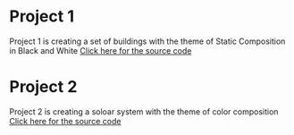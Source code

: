 # Project 1

Project 1 is creating a set of buildings with the theme of Static Composition in Black and White
[Click here for the source code](https://github.com/behljac/MAGD150-Projects/blob/gh-pages/s22magd150lab01_Behlmer/sketch.js)

# Project 2

Project 2 is creating a soloar system with the theme of color composition
[Click here for the source code](https://github.com/behljac/MAGD150-Projects/blob/gh-pages/s22magd150lab02_Behlmer%20(2)/sketch.js)


